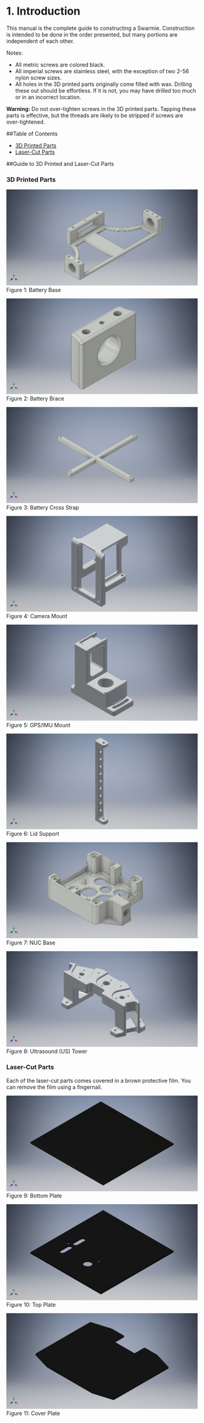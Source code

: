 # 1.	Introduction
This manual is the complete guide to constructing a Swarmie.  Construction is intended to be done in the order presented, but many portions are independent of each other.

Notes:
- All metric screws are colored black.
- All imperial screws are stainless steel, with the exception of two 2-56 nylon screw sizes.
- All holes in the 3D printed parts originally come filled with wax. Drilling these out should be effortless.  If it is not, you may have drilled too much or in an incorrect location.

**Warning:** Do not over-tighten screws in the 3D printed parts.  Tapping these parts is effective, but the threads are likely to be stripped if screws are over-tightened.

##Table of Contents
 - [3D Printed Parts](./Assembly1:Introduction.md/#3d-printed-parts)
 - [Laser-Cut Parts](./Assembly1:Introduction.md/#laser-cut-parts)

##Guide to 3D Printed and Laser-Cut Parts
### 3D Printed Parts

![Battery Base](AssemblyImages/BatteryBase.png)
Figure 1: Battery Base

![Battery Brace](AssemblyImages/BatteryBrace.png)
Figure 2: Battery Brace

![Battery Cross Strap](AssemblyImages/BatteryCrossStrap.png)
Figure 3: Battery Cross Strap

![Camera Mount](AssemblyImages/CameraMountLW.png)
Figure 4: Camera Mount

![GPS/IMU Mount](AssemblyImages/GPS_IMUMountLW.png)
Figure 5: GPS/IMU Mount

![Lid Support](AssemblyImages/LidSupportLW.png)
Figure 6: Lid Support

![NUC Base](AssemblyImages/NUCBasePCB.png)
Figure 7: NUC Base

![Ultrasound Tower](AssemblyImages/USTowerLW.png)
Figure 8: Ultrasound (US) Tower

###	Laser-Cut Parts

Each of the laser-cut parts comes covered in a brown protective film.  You can remove the film using a fingernail.
 
![Bottom Plate](AssemblyImages/BottomPlate.png)
Figure 9: Bottom Plate

![Top Plate](AssemblyImages/TopPlate.png)
Figure 10: Top Plate

![Cover Plate](AssemblyImages/CoverPlate.png)
Figure 11: Cover Plate
